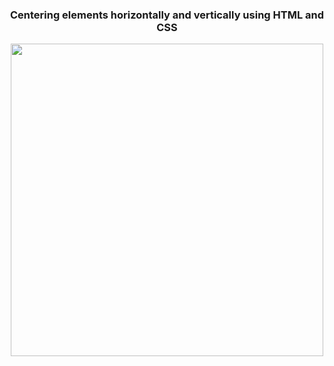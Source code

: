 <h3 align="center">Centering elements horizontally and vertically using HTML and CSS</h3>
<p align="center">
<img width="500" src="https://github.com/JamilaHajAhmad/centering-elements/assets/124258273/16879930-64eb-4e65-a992-3fdc87a41c3d">
</p>

